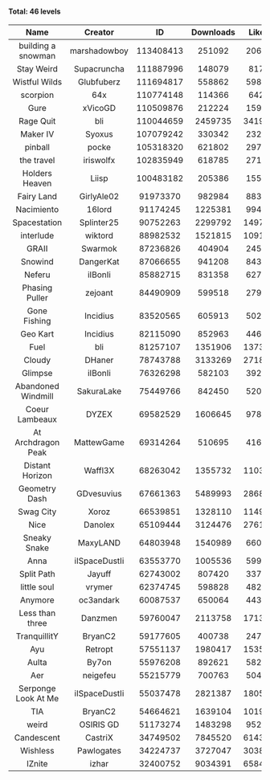 #### Total: 46 levels

| Name | Creator | ID | Downloads | Likes |
|:---:|:---:|:---:|:---:|:---:|
| building a snowman | marshadowboy | 113408413 | 251092 | 20621
| Stay Weird  | Supacruncha | 111887996 | 148079 | 8177
| Wistful Wilds | Glubfuberz | 111694817 | 558862 | 59862
| scorpion | 64x | 110774148 | 114366 | 6422
| Gure | xVicoGD | 110509876 | 212224 | 15934
| Rage Quit | bli | 110044659 | 2459735 | 341916
| Maker IV | Syoxus | 107079242 | 330342 | 23222
| pinball | pocke | 105318320 | 621802 | 29728
| the travel | iriswolfx | 102835949 | 618785 | 27124
| Holders Heaven | Liisp | 100483182 | 205386 | 15564
| Fairy Land | GirlyAle02 | 91973370 | 982984 | 88396
| Nacimiento | 16lord | 91174245 | 1225381 | 99438
| Spacestation | Splinter25 | 90752263 | 2299792 | 149754
| interlude | wiktord | 88982532 | 1521815 | 109148
| GRAII | Swarmok | 87236826 | 404904 | 24557
| Snowind | DangerKat | 87066655 | 941208 | 84385
| Neferu | iIBonIi | 85882715 | 831358 | 62714
| Phasing Puller | zejoant | 84490909 | 599518 | 27916
| Gone Fishing | Incidius | 83520565 | 605913 | 50281
| Geo Kart | Incidius | 82115090 | 852963 | 44612
| Fuel | bli | 81257107 | 1351906 | 137313
| Cloudy | DHaner | 78743788 | 3133269 | 271882
| Glimpse | iIBonIi | 76326298 | 582103 | 39274
| Abandoned Windmill | SakuraLake | 75449766 | 842450 | 52051
| Coeur Lambeaux | DYZEX | 69582529 | 1606645 | 97833
| At Archdragon Peak | MattewGame | 69314264 | 510695 | 41647
| Distant Horizon | Waffl3X | 68263042 | 1355732 | 110383
| Geometry Dash | GDvesuvius | 67661363 | 5489993 | 286846
| Swag City | Xoroz | 66539851 | 1328110 | 114947
| Nice | Danolex | 65109444 | 3124476 | 276174
| Sneaky Snake | MaxyLAND | 64803948 | 1540989 | 66053
| Anna | iISpaceDustIi | 63553770 | 1005536 | 59959
| Split Path | Jayuff | 62743002 | 807420 | 33711
| little soul | vrymer | 62374745 | 598828 | 48254
| Anymore | oc3andark | 60087537 | 650064 | 44338
| Less than three | Danzmen | 59760047 | 2113758 | 171389
| TranquillitY | BryanC2 | 59177605 | 400738 | 24720
| Ayu | Retropt | 57551137 | 1980417 | 153552
| Aulta | By7on | 55976208 | 892621 | 58206
| Aer | neigefeu | 55215779 | 700763 | 50469
| Serponge Look At Me | iISpaceDustIi | 55037478 | 2821387 | 180514
|  TIA | BryanC2 | 54664621 | 1639104 | 101992
| weird | OSIRIS GD | 51173274 | 1483298 | 95211
| Candescent | CastriX | 34749502 | 7845520 | 614381
| Wishless | Pawlogates | 34224737 | 3727047 | 303836
| IZnite | izhar | 32400752 | 9034391 | 658430
